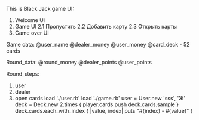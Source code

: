 This is Black Jack game
UI:

1. Welcome UI
2. Game UI 
2.1 Пропустить
2.2 Добавить карту
2.3 Открыть карты
3. Game over UI

Game data:
@user_name
@dealer_money
@user_money
@card_deck - 52 cards

Round_data:
@round_money
@dealer_points
@user_points

Round_steps:
1. user 
2. dealer
3. open cards
load './user.rb'
load './game.rb'
user = User.new 'sss', 'Ж'
deck = Deck.new
2.times { player.cards.push deck.cards.sample }
deck.cards.each_with_index { |value, index| puts "#{index} - #{value}" }
